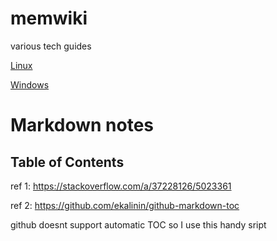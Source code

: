 # memwiki
 various tech guides

[Linux](Linux/README.md)

[Windows](Windows/Readme.md)

# Markdown notes

## Table of Contents

ref 1: https://stackoverflow.com/a/37228126/5023361

ref 2: https://github.com/ekalinin/github-markdown-toc

github doesnt support automatic TOC so I use this handy sript

